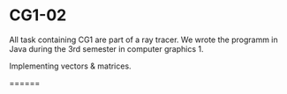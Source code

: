 CG1-02
======

All task containing CG1 are part of a ray tracer. We wrote the programm in Java during the 3rd semester in computer graphics 1.

Implementing vectors &amp; matrices.

======
